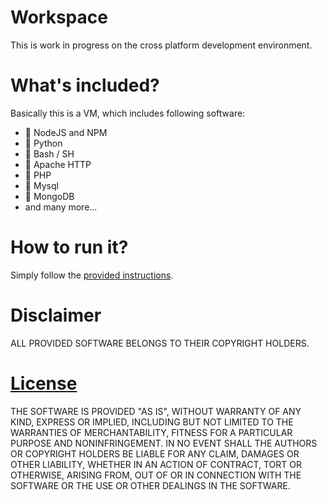 # Workspace

This is work in progress on the cross platform development environment.

# What's included?

Basically this is a VM, which includes following software:

- :construction: NodeJS and NPM
- :construction: Python
- :construction: Bash / SH
- :construction: Apache HTTP
- :construction: PHP
- :construction: Mysql
- :construction: MongoDB
- and many more...

# How to run it?

Simply follow the [provided instructions](./docs/README.md).

# Disclaimer

ALL PROVIDED SOFTWARE BELONGS TO THEIR COPYRIGHT HOLDERS.

# [License](./LICENSE)

THE SOFTWARE IS PROVIDED "AS IS", WITHOUT WARRANTY OF ANY KIND, EXPRESS OR
IMPLIED, INCLUDING BUT NOT LIMITED TO THE WARRANTIES OF MERCHANTABILITY,
FITNESS FOR A PARTICULAR PURPOSE AND NONINFRINGEMENT. IN NO EVENT SHALL THE
AUTHORS OR COPYRIGHT HOLDERS BE LIABLE FOR ANY CLAIM, DAMAGES OR OTHER
LIABILITY, WHETHER IN AN ACTION OF CONTRACT, TORT OR OTHERWISE, ARISING FROM,
OUT OF OR IN CONNECTION WITH THE SOFTWARE OR THE USE OR OTHER DEALINGS IN THE
SOFTWARE.
